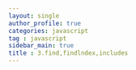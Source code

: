```yaml
---
layout: single
author_profile: true
categories: javascript
tag : javascript
sidebar_main: true  
title : 3.find,findlndex,includes
---
```


